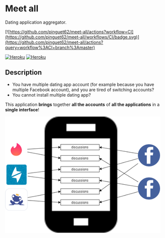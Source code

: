 # Meet all

Dating application aggregator.

[![https://github.com/pinguet62/meet-all/actions?workflow=CI](https://github.com/pinguet62/meet-all/workflows/CI/badge.svg)](https://github.com/pinguet62/meet-all/actions?query=workflow%3ACI+branch%3Amaster)

[![Heroku](http://heroku-badge.herokuapp.com/?app=meet-all-ui)](https://meet-all-ui.herokuapp.com)
[![Heroku](http://heroku-badge.herokuapp.com/?app=meet-all-api)](https://meet-all-api.herokuapp.com/swagger-ui.html)

## Description

* You have multiple dating app account (for example because you have multiple Facebook account), and you are tired of switching accounts?
* You cannot install multiple dating app?

This application **brings** together **all the accounts** of **all the applications** in a **single interface**!

![Schema](https://raw.githubusercontent.com/pinguet62/meet-all/master/doc/schema.png)
